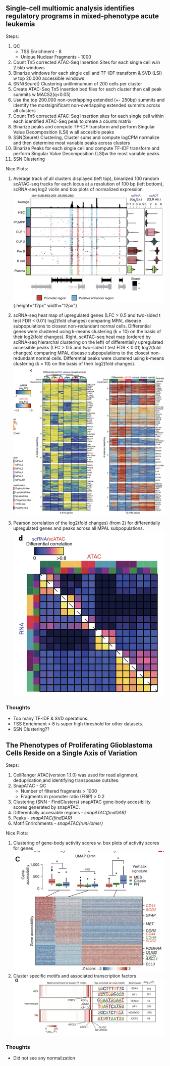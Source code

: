 ## Single-cell multiomic analysis identifies regulatory programs in mixed-phenotype acute leukemia
Steps:  
1. QC   
	* TSS Enrichment - 8  
	* Unique Nuclear Fragments - 1000  
2. Count Tn5 corrected ATAC-Seq Insertion Sites for each single cell w.in 2.5kb windows
3. Binarize  windows for each single cell and TF-IDF transform & SVD (LSI) w top 20.000 accessible windows
4. SNN(Seuret) Clustering untilminumum of 200 cells per cluster
5. Create ATAC-Seq Tn5 insertion bed files  for each cluster then call peak summits w MACS2(q<0.05)
6. Use the  top 200.000 non-overlapping extended (+- 250bp) summits and identify the mostsignificant non-overlapping extended summits across  all clusters
7. Count Tn5 corrected ATAC-Seq Insertion sites for each single cell within each identified ATAC-Seq peak  to create  a counts matrix
8. Binarize peaks and compute TF-IDF transform and perform Singular Value Decomposition (LSI) w all accesible peaks
9. SSN(Seuret) Clustering, Cluster sums and compute logCPM normalize and then determine most variable peaks across clusters
10. Binarize Peaks for each single cell and compute TF-IDF transform and perform Singular Value Decomposition (LSI)w the most variable peaks.
11. SSN Clustering

Nice Plots:
1. Average track of all clusters displayed (left top), binarized 100 random scATAC-seq tracks for each locus at a resolution of 100 bp (left bottom), scRNA-seq log2 violin and box plots of normalized expression
![Examples](figs/Leukemia_1.png){:height="12px" width="12px"}

2. scRNA-seq heat map of upregulated genes (LFC > 0.5 and two-sided t test FDR < 0.01) log2(fold changes) comparing MPAL disease subpopulations to closest non-redundant normal cells. Differential genes were clustered using k-means clustering (k = 10) on the basis of their log2(fold changes). Right, scATAC-seq heat map (ordered by scRNA-seq hierarchal clustering on the left) of differentially upregulated accessible peaks (LFC > 0.5 and two-sided t test FDR < 0.01) log2(fold changes) comparing MPAL disease subpopulations
to the closest non-redundant normal cells. Differential peaks were clustered using k-means clustering (k = 10) on the basis of their log2(fold changes).
![Examples](figs/Leukemia_2.png)

3. Pearson correlation of the log2(fold changes) (from 2) for differentially upregulated genes and peaks across all MPAL subpopulations.
![Examples](figs/Leukemia_3.png)

### Thoughts
* Too many TF-IDF & SVD operations.
* TSS Enrichment > 8 is super high threshold for other datasets.
* SSN Clustering??


## The Phenotypes of Proliferating Glioblastoma Cells Reside on a Single Axis of Variation
Steps:  
1. CellRanger ATAC(version 1.1.0) was used for read  alignment, deduplication,and identifying transposase cutsites.
2. SnapATAC - QC  
	* Number of filtered fragments > 1000
	* Fragments in promoter ratio (FRiP) > 0.2
3. Clustering (SNN - FindClusters) snapATAC gene-body accesibility scores generated by snapATAC.  
4. Differentially accesiable regions - *snapATAC(findDAR)*
5. Peaks - *snapATAC(findDAR)*
6. Motif Enrirchments - *snapATAC(runHomer)*


Nice Plots:
1. Clustering of gene-body activity scores w. box plots of activity scores for genes
![Examples](figs/Glioblastoma_1.png)
2. Cluster specific motifs and associated transcription factors
![Examples](figs/Glioblastoma_2.png)

### Thoughts
* Did not see any normalization 












